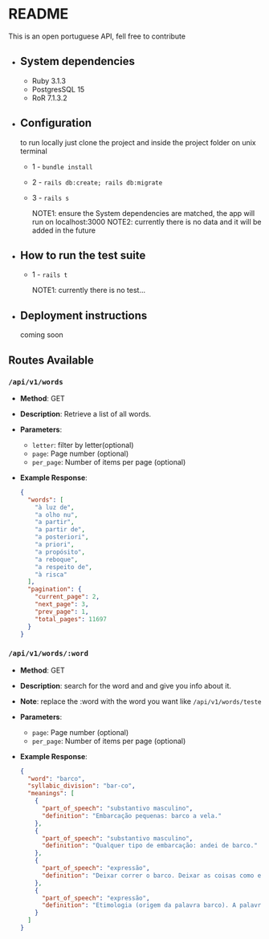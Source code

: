 # README

This is an open portuguese API, fell free to contribute

- ## System dependencies

  - Ruby 3.1.3
  - PostgresSQL 15
  - RoR 7.1.3.2

- ## Configuration

  to run locally just clone the project and inside the project folder on unix terminal

  - 1 - `bundle install`
  - 2 - `rails db:create; rails db:migrate`
  - 3 - `rails s`

    NOTE1: ensure the System dependencies are matched, the app will run on localhost:3000
    NOTE2: currently there is no data and it will be added in the future

- ## How to run the test suite

  - 1 - `rails t`

    NOTE1: currently there is no test...

- ## Deployment instructions

  coming soon

## Routes Available

### `/api/v1/words`

- **Method**: GET
- **Description**: Retrieve a list of all words.
- **Parameters**:
  - `letter`: filter by letter(optional)
  - `page`: Page number (optional)
  - `per_page`: Number of items per page (optional)
- **Example Response**:

  ```json
  {
    "words": [
      "à luz de",
      "a olho nu",
      "a partir",
      "a partir de",
      "a posteriori",
      "a priori",
      "a propósito",
      "a reboque",
      "a respeito de",
      "à risca"
    ],
    "pagination": {
      "current_page": 2,
      "next_page": 3,
      "prev_page": 1,
      "total_pages": 11697
    }
  }
  ```


### `/api/v1/words/:word`

- **Method**: GET
- **Description**: search for the word and and give you info about it.
- **Note**: replace the :word with the word you want like `/api/v1/words/teste`
- **Parameters**:
  - `page`: Page number (optional)
  - `per_page`: Number of items per page (optional)
- **Example Response**:

  ```json
  {
    "word": "barco",
    "syllabic_division": "bar-co",
    "meanings": [
      {
        "part_of_speech": "substantivo masculino",
        "definition": "Embarcação pequenas: barco a vela."
      },
      {
        "part_of_speech": "substantivo masculino",
        "definition": "Qualquer tipo de embarcação: andei de barco."
      },
      {
        "part_of_speech": "expressão",
        "definition": "Deixar correr o barco. Deixar as coisas como estão para ver o que acontecerá; não se preocupar com o desenrolar dos acontecimentos."
      },
      {
        "part_of_speech": "expressão",
        "definition": "Etimologia (origem da palavra barco). A palavra barco deriva como masculino de barca, do latim \"barca,ae\" com o mesmo sentido."
      }
    ]
  }
  ```
